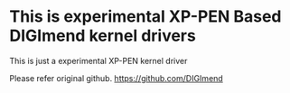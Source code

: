 This is experimental XP-PEN Based DIGImend kernel drivers
=======================
This is just a experimental XP-PEN kernel driver

Please refer original github.
https://github.com/DIGImend

